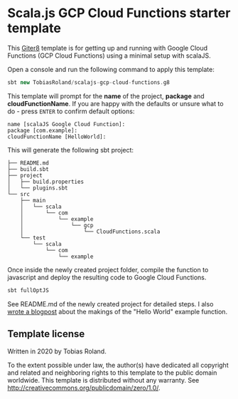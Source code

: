 # Scala.js GCP Cloud Functions starter template

This [Giter8][g8] template is for getting up and running with Google Cloud Functions (GCP Cloud Functions)
using a minimal setup with scalaJS.

Open a console and run the following command to apply this template:

```sbt
sbt new TobiasRoland/scalajs-gcp-cloud-functions.g8
```

This template will prompt for the **name** of the project, **package** and **cloudFunctionName**. If you are happy with the defaults or unsure what to do - press `ENTER` to confirm default options:

```
name [scalaJS Google Cloud Function]:
package [com.example]:
cloudFunctionName [HelloWorld]:
```

This will generate the following sbt project:

```text
├── README.md
├── build.sbt
├── project
│   ├── build.properties
│   └── plugins.sbt
└── src
    ├── main
    │   └── scala
    │       └── com
    │           └── example
    │               └── gcp
    │                   └── CloudFunctions.scala
    └── test
        └── scala
            └── com
                └── example
```

Once inside the newly created project folder, compile the function to javascript and deploy the resulting code to Google Cloud Functions.

```sbt
sbt fullOptJS
```

See README.md of the newly created project for detailed steps. I also [wrote a blogpost][blog] about the
makings of the "Hello World" example function.


## Template license

Written in 2020 by Tobias Roland.

To the extent possible under law, the author(s) have dedicated all copyright and related
and neighboring rights to this template to the public domain worldwide.
This template is distributed without any warranty. See <http://creativecommons.org/publicdomain/zero/1.0/>.

[g8]: http://www.foundweekends.org/giter8/
[sbt]: http://www.scala-sbt.org/
[sbt_download]: http://www.scala-sbt.org/download.html
[blog]: https://www.mostly.codes/blog/creating-scalajs-gcp-cloud-functions

